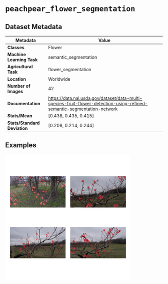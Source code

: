 
# `peachpear_flower_segmentation`

## Dataset Metadata

| Metadata | Value |
| --- | --- |
| **Classes** | Flower |
| **Machine Learning Task** | semantic_segmentation |
| **Agricultural Task** | flower_segmentation |
| **Location** | Worldwide |
| **Number of Images** | 42 |
| **Documentation** | https://data.nal.usda.gov/dataset/data-multi-species-fruit-flower-detection-using-refined-semantic-segmentation-network |
| **Stats/Mean** | [0.438, 0.435, 0.415] |
| **Stats/Standard Deviation** | [0.208, 0.214, 0.244] |


## Examples

![Example Images for peachpear_flower_segmentation](https://github.com/Project-AgML/AgML/blob/main/docs/sample_images/peachpear_flower_segmentation_examples.png)
